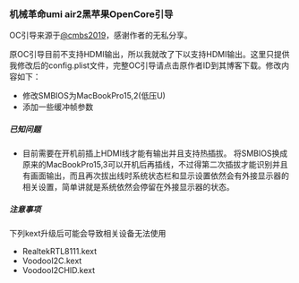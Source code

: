 ### 机械革命umi air2黑苹果OpenCore引导 
OC引导来源于[@cmbs2019](https://www.cmbs-soft.com/oc-10th-2-8-0/)，感谢作者的无私分享。

原OC引导目前不支持HDMI输出，所以我就改了下以支持HDMI输出。这里只提供我修改后的config.plist文件，完整OC引导请点击原作者ID到其博客下载。修改内容如下：
* 修改SMBIOS为MacBookPro15,2(低压U)
* 添加一些缓冲帧参数

##### 已知问题
* 目前需要在开机前插上HDMI线才能有输出并且支持热插拔。
将SMBIOS换成原来的MacBookPro15,3可以开机后再插线，不过得第二次插拔才能识别并且有画面输出，而且再次拔出线时系统状态栏和显示设置依然会有外接显示器的相关设置，简单讲就是系统依然会停留在外接显示器的状态。

##### 注意事项
下列kext升级后可能会导致相关设备无法使用
- RealtekRTL8111.kext
- VoodooI2C.kext
- VoodooI2CHID.kext